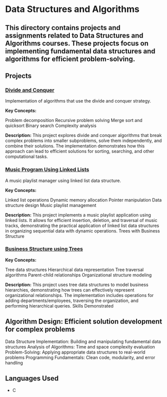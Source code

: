 # Data Structures and Algorithms

## This directory contains projects and assignments related to Data Structures and Algorithms courses. These projects focus on implementing fundamental data structures and algorithms for efficient problem-solving.

## Projects

### [Divide and Conquer](./divide-and-conquer)
Implementation of algorithms that use the divide and conquer strategy.

**Key Concepts:**

Problem decomposition
Recursive problem solving
Merge sort and quicksort
Binary search
Complexity analysis

**Description:**
This project explores divide and conquer algorithms that break complex problems into smaller subproblems, solve them independently, and combine their solutions. The implementation demonstrates how this approach can lead to efficient solutions for sorting, searching, and other computational tasks.

### [Music Program Using Linked Lists](./linked-list-music-program)
A music playlist manager using linked list data structure.

**Key Concepts:**

Linked list operations
Dynamic memory allocation
Pointer manipulation
Data structure design
Music playlist management

**Description:**
This project implements a music playlist application using linked lists. It allows for efficient insertion, deletion, and traversal of music tracks, demonstrating the practical application of linked list data structures in organizing sequential data with dynamic operations.
Trees with Business Structure

### [Business Structure using Trees](./trees-with-business-structure)

**Key Concepts:**

Tree data structures
Hierarchical data representation
Tree traversal algorithms
Parent-child relationships
Organizational structure modeling

**Description:**
This project uses tree data structures to model business hierarchies, demonstrating how trees can effectively represent organizational relationships. The implementation includes operations for adding departments/employees, traversing the organization, and performing hierarchical queries.
Skills Demonstrated

## Algorithm Design: Efficient solution development for complex problems
Data Structure Implementation: Building and manipulating fundamental data structures
Analysis of Algorithms: Time and space complexity evaluation
Problem-Solving: Applying appropriate data structures to real-world problems
Programming Fundamentals: Clean code, modularity, and error handling

## Languages Used

- C
